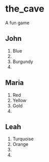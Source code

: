 # the_cave
A fun game

## John

1. Blue
2.
3. Burgundy
4.

## Maria

1. Red
2. Yellow
3. Gold
4.

## Leah

1. Turquoise
2. Orange
3.
4.